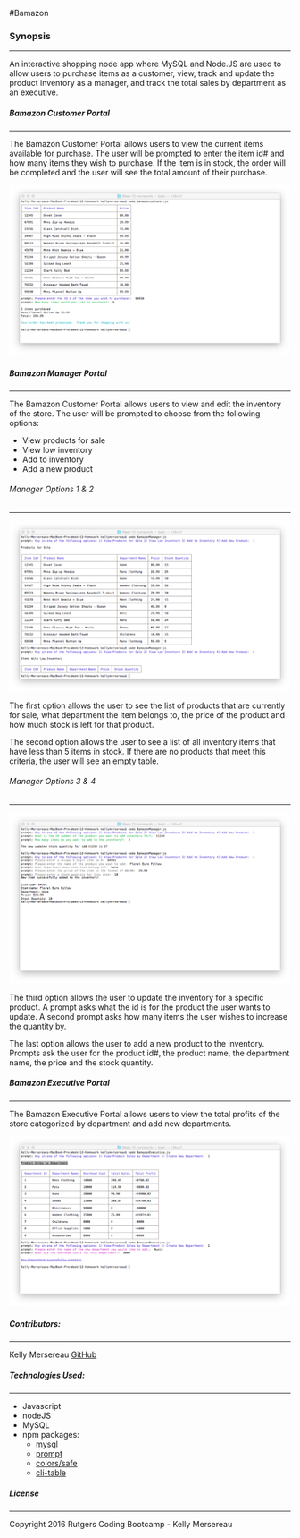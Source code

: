 #Bamazon

### Synopsis
***

An interactive shopping node app where MySQL and Node.JS are used to allow users to purchase items as a customer, view, track and update the product inventory as a manager, and track the total sales by department as an executive.

##### Bamazon Customer Portal
***

The Bamazon Customer Portal allows users to view the current items available for purchase.  The user will be prompted to enter the item id# and how many items they wish to purchase.  If the item is in stock, the order will be completed and the user will see the total amount of their purchase.

![Customer Portal](Images/customer-view.png)

##### Bamazon Manager Portal
***

The Bamazon Customer Portal allows users to view and edit the inventory of the store.  The user will be prompted to choose from the following options:
* View products for sale
* View low inventory
* Add to inventory
* Add a new product

###### Manager Options 1 & 2
***

![Bamazon Manager Portal - Options 1 & 2](Images/manager-view1.png)

The first option allows the user to see the list of products that are currently for sale, what department the item belongs to, the price of the product and how much stock is left for that product.

The second option allows the user to see a list of all inventory items that have less than 5 items in stock.  If there are no products that meet this criteria, the user will see an empty table.

###### Manager Options 3 & 4
***

![Bamazon Manager Portal - Options 3 & 4](Images/manager-view2.png)

The third option allows the user to update the inventory for a specific product.  A prompt asks what the id is for the product the user wants to update.  A second prompt asks how many items the user wishes to increase the quantity by.

The last option allows the user to add a new product to the inventory.  Prompts ask the user for the product id#, the product name, the department name, the price and the stock quantity.


##### Bamazon Executive Portal
***

The Bamazon Executive Portal allows users to view the total profits of the store categorized by department and add new departments.  

![Bamazon Executive Portal](Images/executive-view.png)


##### Contributors:
***

Kelly Mersereau [GitHub](https://github.com/kellymersereau)


##### Technologies Used:
***

* Javascript
* nodeJS
* MySQL
* npm packages:
	- [mysql](https://github.com/felixge/node-mysql)
	- [prompt](https://github.com/flatiron/prompt)
	- [colors/safe](https://github.com/Marak/colors.js)
	- [cli-table](https://github.com/Automattic/cli-table)


##### License
***

Copyright 2016 Rutgers Coding Bootcamp - Kelly Mersereau


